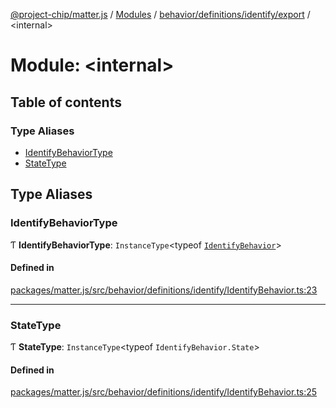 [@project-chip/matter.js](../README.md) / [Modules](../modules.md) / [behavior/definitions/identify/export](behavior_definitions_identify_export.md) / \<internal\>

# Module: \<internal\>

## Table of contents

### Type Aliases

- [IdentifyBehaviorType](behavior_definitions_identify_export._internal_.md#identifybehaviortype)
- [StateType](behavior_definitions_identify_export._internal_.md#statetype)

## Type Aliases

### IdentifyBehaviorType

Ƭ **IdentifyBehaviorType**: `InstanceType`\<typeof [`IdentifyBehavior`](behavior_definitions_identify_export.md#identifybehavior)\>

#### Defined in

[packages/matter.js/src/behavior/definitions/identify/IdentifyBehavior.ts:23](https://github.com/project-chip/matter.js/blob/6d3b6a5d957d88a9231d6ecab4bb41f8133112be/packages/matter.js/src/behavior/definitions/identify/IdentifyBehavior.ts#L23)

___

### StateType

Ƭ **StateType**: `InstanceType`\<typeof `IdentifyBehavior.State`\>

#### Defined in

[packages/matter.js/src/behavior/definitions/identify/IdentifyBehavior.ts:25](https://github.com/project-chip/matter.js/blob/6d3b6a5d957d88a9231d6ecab4bb41f8133112be/packages/matter.js/src/behavior/definitions/identify/IdentifyBehavior.ts#L25)
